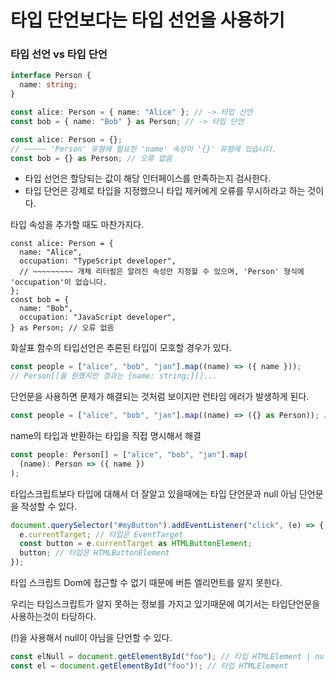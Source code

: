 # 타입 단언보다는 타입 선언을 사용하기

### 타입 선언 vs 타입 단언

```ts
interface Person {
  name: string;
}

const alice: Person = { name: "Alice" }; // -> 타입 선언
const bob = { name: "Bob" } as Person; // -> 타입 단언
```

```ts
const alice: Person = {};
// ~~~~~ 'Person' 유형에 필요한 'name' 속성이 '{}' 유형에 있습니다.
const bob = {} as Person; // 오류 없음
```

- 타입 선언은 할당되는 값이 해당 인터페이스를 만족하는지 검사한다.
- 타입 단언은 강제로 타입을 지정했으니 타입 체커에게 오류를 무시하라고 하는 것이다.

타입 속성을 추가할 때도 마찬가지다.

```tsx
const alice: Person = {
  name: "Alice",
  occupation: "TypeScript developer",
  // ~~~~~~~~~ 개체 리터럴은 알려진 속성만 지정할 수 있으며, 'Person' 형식에 'occupation'이 없습니다.
};
const bob = {
  name: "Bob",
  occupation: "JavaScript developer",
} as Person; // 오류 없음
```

화살표 함수의 타입선언은 추론된 타입이 모호할 경우가 있다.

```ts
const people = ["alice", "bob", "jan"].map((name) => ({ name }));
// Person[]을 원했지만 경과는 {name: string;}[]...
```

단언문을 사용하면 문제가 해결되는 것처럼 보이지만 런타임 에러가 발생하게 된다.

```ts
const people = ["alice", "bob", "jan"].map((name) => ({} as Person)); // 오류 없음
```

name의 타입과 반환하는 타입을 직접 명시해서 해결

```ts
const people: Person[] = ["alice", "bob", "jan"].map(
  (name): Person => ({ name })
);
```

타입스크립트보다 타입에 대해서 더 잘알고 있을때에는 타입 단언문과 null 아님 단언문을 작성할 수 있다.

```ts
document.querySelector("#myButton").addEventListener("click", (e) => {
  e.currentTarget; // 타입은 EventTarget
  const button = e.currentTarget as HTMLButtonElement;
  button; // 타입은 HTMLButtonElement
});
```

타입 스크립트 Dom에 접근할 수 없기 때문에 버튼 엘리먼트를 알지 못한다.

우리는 타입스크립트가 알지 못하는 정보를 가지고 있기때문에 여기서는 타입단언문을 사용하는것이 타당하다.

(!)을 사용해서 null이 아님을 단언할 수 있다.

```ts
const elNull = document.getElementById("foo"); // 타입 HTMLElement | null
const el = document.getElementById("foo")!; // 타입 HTMLElement
```
